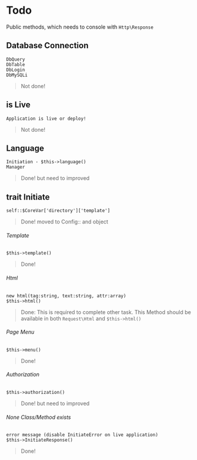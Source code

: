# Todo
Public methods, which needs to console with `Http\Response`

## Database Connection
    DbQuery
    DbTable
    DbLogin
    DbMySQLi
> Not done!

## is Live
    Application is live or deploy!
> Not done!

## Language
    Initiation - $this->language()
    Manager
> Done! but need to improved

## trait Initiate
    self::$CoreVar['directory']['template']
> Done! moved to Config:: and object

###### Template
    $this->template()
> Done!

###### Html
    new html(tag:string, text:string, attr:array)
    $this->html()
> Done: This is required to complete other task. This Method should be available in both `Request\Html` and `$this->html()`

###### Page Menu
    $this->menu()
> Done!

###### Authorization
    $this->authorization()
> Done! but need to improved

###### None Class/Method exists
    error message (disable InitiateError on live application)
    $this->InitiateResponse()
> Done!
